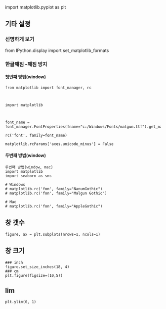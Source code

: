 import matplotlib.pyplot as plt

## 기타 설정
### 선명하게 보기
from IPython.display import set_matplotlib_formats

### 한글깨짐 -깨짐 방지  
#### 첫번째 방법(window)
```
from matplotlib import font_manager, rc

 

import matplotlib

 

font_name = font_manager.FontProperties(fname="c:/Windows/Fonts/malgun.ttf").get_name()

rc('font', family=font_name)

matplotlib.rcParams['axes.unicode_minus'] = False
```

#### 두번째 방법(window)
```
두번째 방법(window, mac)
import matplotlib
import seaborn as sns

# Windows
# matplotlib.rc('fon', family="NanumGothic")
# matplotlib.rc('fon', family="Malgun Gothic")

# Mac
# matplotlib.rc('fon', family="AppleGothic")
```

## 창 갯수
```figure, ax = plt.subplots(nrows=1, ncols=1)```

## 창 크기
```
### inch
figure.set_size_inches(18, 4)
### cm
plt.figure(figsize=(10,5))

```

## lim
```plt.ylim(0, 1)```


